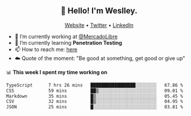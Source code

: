 <h2 align="center">👋 Hello! I'm Weslley.</h2>
<p align="center">
  <a href="http://weslleyneri.com.br">Website</a> •
  <a href="https://twitter.com/Weslley_Neri">Twitter</a> •
  <a href="https://www.linkedin.com/in/weslley-neri-3658908b">LinkedIn</a>
</p>


- 🔭 I’m currently working at [@MercadoLibre](https://github.com/mercadolibre)
- 🌱 I’m currently learning **Penetration Testing**
- 📫 How to reach me: [here](mailto:weslley39@gmail.com)
- ☁️ Quote of the moment: "Be good at something, get good or give up"

📊 **This week I spent my time working on**
<!--START_SECTION:waka-->

```txt
TypeScript      7 hrs 26 mins   █████████████████░░░░░░░░   67.86 %
CSS             59 mins         ██▒░░░░░░░░░░░░░░░░░░░░░░   09.01 %
Markdown        35 mins         █▒░░░░░░░░░░░░░░░░░░░░░░░   05.45 %
CSV             32 mins         █▒░░░░░░░░░░░░░░░░░░░░░░░   04.95 %
JSON            25 mins         █░░░░░░░░░░░░░░░░░░░░░░░░   03.81 %
```

<!--END_SECTION:waka-->

<!-- Inspired by https://github.com/gruselhaus/gruselhaus -->